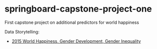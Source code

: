 # springboard-capstone-project-one
First capstone project on additional predictors for world happiness

Data Storytelling:  
* [2015 World Happiness, Gender Development, Gender Inequality](https://nbviewer.jupyter.org/github/nina-driver/Springboard-Capstone-Project-1/blob/master/Data%20Storytelling%20-%20World%20Happiness%2C%20Gender%20Development%20%26%20Inequality.ipynb?flush_cache=true)
